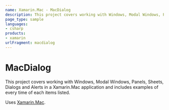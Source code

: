 ```yaml
---
name: Xamarin.Mac - MacDialog
description: This project covers working with Windows, Modal Windows, Panels, Sheets, Dialogs and Alerts in a Xamarin.Mac application and includes examples of...
page_type: sample
languages:
- csharp
products:
- xamarin
urlFragment: macdialog
---
```

# MacDialog

This project covers working with Windows, Modal Windows, Panels, Sheets, Dialogs and Alerts in a Xamarin.Mac application and includes examples of every time of each items listed.

Uses [Xamarin.Mac](http://xamarin.com).
